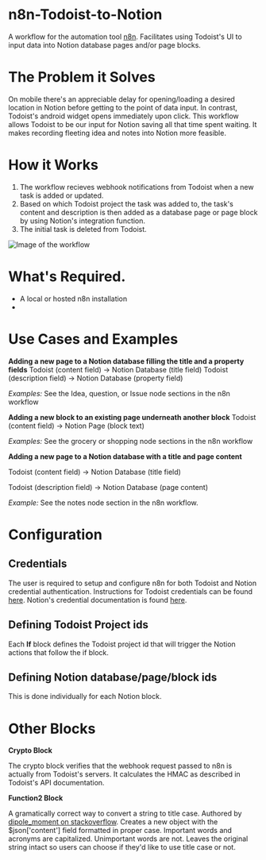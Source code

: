 # n8n-Todoist-to-Notion

A workflow for the automation tool [n8n](https://n8n.io/). Facilitates using Todoist's UI to input data into Notion database pages and/or page blocks.

# The Problem it Solves

On mobile there's an appreciable delay for opening/loading a desired location in Notion before getting to the point of data input. In contrast, Todoist's android widget opens immediately upon click. This workflow allows Todoist to be our input for Notion saving all that time spent waiting. It makes recording fleeting idea and notes into Notion more feasible. 


# How it Works

1. The workflow recieves webhook notifications from Todoist when a new task is added or updated.
2. Based on which Todoist project the task was added to, the task's content and description is then added as a database page or page block by using Notion's integration function.
3. The initial task is deleted from Todoist. 

![Image of the workflow](https://i.imgur.com/J47tLBL.jpeg)


# What's Required.

- A local or hosted n8n installation
- 

# Use Cases and Examples

**Adding a new page to a Notion database filling the title and a property fields**
Todoist (content field) -> Notion Database (title field)
Todoist (description field) -> Notion Database (property field)

*Examples:* See the Idea, question, or Issue node sections in the n8n workflow


**Adding a new block to an existing page underneath another block**
Todoist (content field) -> Notion Page (block text)

*Examples:* See the grocery or shopping node sections in the n8n workflow


**Adding a new page to a Notion database with a title and page content**

Todoist (content field) -> Notion Database (title field)

Todoist (description field) -> Notion Database (page content)


*Example:* See the notes node section in the n8n workflow.


# Configuration

## Credentials

The user is required to setup and configure n8n for both Todoist and Notion credential authentication. Instructions for Todoist credentials can be found [here](https://docs.n8n.io/credentials/todoist/). Notion's credential documentation is found [here](https://docs.n8n.io/credentials/notion/#prerequisites).


## Defining Todoist Project ids

Each **If** block defines the Todoist project id that will trigger the Notion actions that follow the if block.


## Defining Notion database/page/block ids

This is done individually for each Notion block.


# Other Blocks

**Crypto Block**

The crypto block verifies that the webhook request passed to n8n is actually from Todoist's servers. It calculates the HMAC as described in Todoist's API documentation.

**Function2 Block**

A gramatically correct way to convert a string to title case. Authored by [dipole_moment on stackoverflow](https://stackoverflow.com/a/46774740/15066576). Creates a new object with the $json['content'] field formatted in proper case. Important words and acronyms are capitalized. Unimportant words are not. Leaves the original string intact so users can choose if they'd like to use title case or not.
